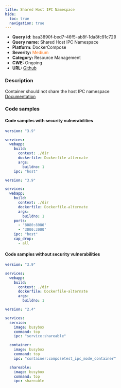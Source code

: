 ```yaml
---
title: Shared Host IPC Namespace
hide:
  toc: true
  navigation: true
---
```


<style>
  .highlight .hll {
    background-color: #ff171742;
  }
  .md-content {
    max-width: 1100px;
    margin: 0 auto;
  }
</style>

-   **Query id:** baa3890f-bed7-46f5-ab8f-1da8fc91c729
-   **Query name:** Shared Host IPC Namespace
-   **Platform:** DockerCompose
-   **Severity:** <span style="color:#ff7213">Medium</span>
-   **Category:** Resource Management
-   **CWE:** Ongoing
-   **URL:** [Github](https://github.com/Checkmarx/kics/tree/master/assets/queries/dockerCompose/shared_host_ipc_namespace)

### Description
Container should not share the host IPC namespace<br>
[Documentation](https://docs.docker.com/compose/compose-file/compose-file-v3/#domainname-hostname-ipc-mac_address-privileged-read_only-shm_size-stdin_open-tty-user-working_dir)

### Code samples
#### Code samples with security vulnerabilities
```yaml title="Positive test num. 1 - yaml file" hl_lines="10"
version: "3.9"

services:
  webapp:
    build:
      context: ./dir
      dockerfile: Dockerfile-alternate
      args:
        buildno: 1
    ipc: "host"

```
```yaml title="Positive test num. 2 - yaml file" hl_lines="13"
version: "3.9"

services:
  webapp:
    build:
      context: ./dir
      dockerfile: Dockerfile-alternate
      args:
        buildno: 1
    ports:
      - "8080:8080"
      - "3000:3000"
    ipc: "host"
    cap_drop:
      - all

```


#### Code samples without security vulnerabilities
```yaml title="Negative test num. 1 - yaml file"
version: "3.9"

services:
  webapp:
    build:
      context: ./dir
      dockerfile: Dockerfile-alternate
      args:
        buildno: 1

```
```yaml title="Negative test num. 2 - yaml file"
version: "2.4"

services:
  service:
    image: busybox
    command: top
    ipc: "service:shareable"

  container:
    image: busybox
    command: top
    ipc: "container:composetest_ipc_mode_container"

  shareable:
    image: busybox
    command: top
    ipc: shareable

```

